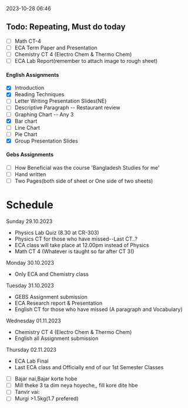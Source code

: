 2023-10-28 06:46
## Todo:  Repeating, Must do today

- [ ] Math CT-4
- [ ] ECA Term Paper and Presentation
- [ ] Chemistry CT 4 (Electro Chem & Thermo Chem)
- [ ] ECA Lab Report(remember to attach image to rough sheet)
#### English Assignments
- [x] Introduction
- [x] Reading Techniques
- [ ] Letter Writing Presentation Slides(NE)
- [ ] Descriptive Paragraph -- Restaurant review
- [ ] Graphing Chart -- Any 3
- [x] Bar chart
- [ ] Line Chart
- [ ] Pie Chart
- [x] Group Presentation Slides

#### Gebs Assignments
- [ ] How Beneficial was the course 'Bangladesh Studies for me' 
- [ ] Hand written
- [ ] Two Pages(both side of sheet or One side of two sheets)

# Schedule
Sunday 29.10.2023
- Physics Lab Quiz (8.30 at CR-303)
- Physics CT for those who have missed--Last CT..?
- ECA class will take place at 12.00pm instead of Physics
- Math CT 4 (Whatever is taught so far after CT 3()

Monday 30.10.2023
- Only ECA and Chemistry class

Tuesday 31.10.2023
- GEBS Assignment submission
- ECA Research report & Presentation
- English CT for those who have missed (A paragraph and Vocabulary)

Wednesday 01.11.2023
- Chemistry CT 4 (Electro Chem & Thermo Chem)
- English all Assignment submission

Thursday 02.11.2023
- ECA Lab Final
- Last ECA class and Officially end of our 1st Semester Classes

- [ ] Bajar nai,Bajar korte hobe
- [ ] Mill theke 3 ta dim neya hoyeche,, fill kore dite hbe
- [ ] Tanvir vai:
- [ ] Murgi >1.5kg(1.7 prefered)